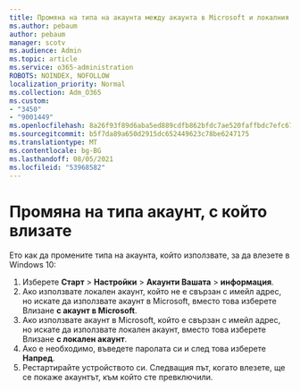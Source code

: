 ```yaml
---
title: Промяна на типа на акаунта между акаунта в Microsoft и локалния акаунт
ms.author: pebaum
author: pebaum
manager: scotv
ms.audience: Admin
ms.topic: article
ms.service: o365-administration
ROBOTS: NOINDEX, NOFOLLOW
localization_priority: Normal
ms.collection: Adm_O365
ms.custom:
- "3450"
- "9001449"
ms.openlocfilehash: 8a26f93f89d6aba5ed889cdfb862bfdc7ae520faffbdc7efc6778a38c8ba12af
ms.sourcegitcommit: b5f7da89a650d2915dc652449623c78be6247175
ms.translationtype: MT
ms.contentlocale: bg-BG
ms.lasthandoff: 08/05/2021
ms.locfileid: "53968582"
---
```

# <a name="change-the-account-type-that-you-sign-in-with"></a>Промяна на типа акаунт, с който влизате

Ето как да промените типа на акаунта, който използвате, за да влезете в Windows 10:

1. Изберете **Старт**  >  **Настройки**  >  **Акаунти Вашата**  >  **информация**.
2. Ако използвате локален акаунт, който не е свързан с имейл адрес, но искате да използвате акаунт в Microsoft, вместо това изберете Влизане **с акаунт в Microsoft**.
3. Ако използвате акаунт в Microsoft, който е свързан с имейл адрес, но искате да използвате локален акаунт, вместо това изберете Влизане **с локален акаунт**.
4. Ако е необходимо, въведете паролата си и след това изберете **Напред**.
5. Рестартирайте устройството си. Следващия път, когато влезете, ще се покаже акаунтът, към който сте превключили.